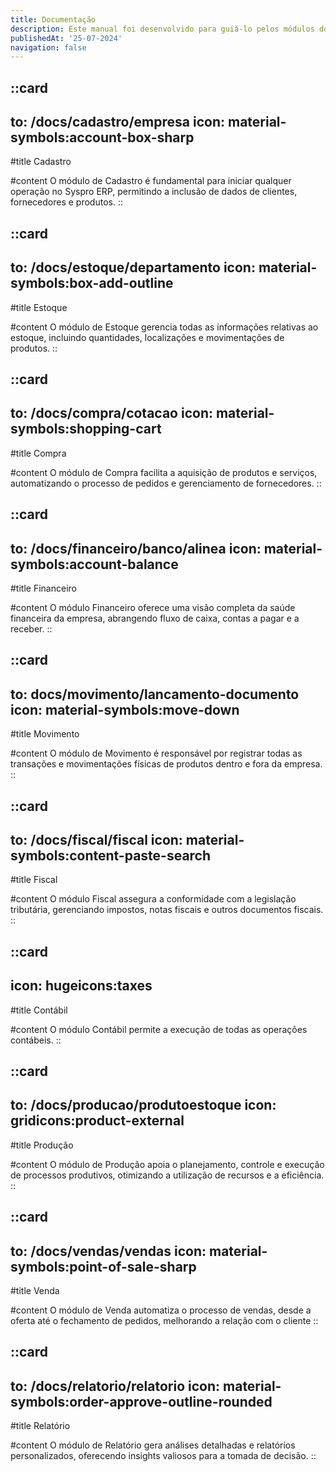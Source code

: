 ```yaml
---
title: Documentação
description: Este manual foi desenvolvido para guiá-lo pelos módulos do Syspro ERP para utilizar o sistema de forma eficiente e aproveitar ao máximo suas funcionalidades.
publishedAt: '25-07-2024'
navigation: false
---
```


::card
---
to: /docs/cadastro/empresa
icon: material-symbols:account-box-sharp
---
#title
Cadastro

#content
O módulo de Cadastro é fundamental para iniciar qualquer operação no Syspro ERP, permitindo a inclusão de dados de clientes, fornecedores e produtos.
::

::card
---
to: /docs/estoque/departamento
icon: material-symbols:box-add-outline
---
#title
Estoque

#content
O módulo de Estoque gerencia todas as informações relativas ao estoque, incluindo quantidades, localizações e movimentações de produtos.
::

::card
---
to: /docs/compra/cotacao
icon: material-symbols:shopping-cart
---
#title
Compra

#content
O módulo de Compra facilita a aquisição de produtos e serviços, automatizando o processo de pedidos e gerenciamento de fornecedores.
::

::card
---
to: /docs/financeiro/banco/alinea
icon: material-symbols:account-balance
---
#title
Financeiro

#content
O módulo Financeiro oferece uma visão completa da saúde financeira da empresa, abrangendo fluxo de caixa, contas a pagar e a receber.
::

::card
---
to: docs/movimento/lancamento-documento
icon: material-symbols:move-down
---
#title
Movimento

#content
O módulo de Movimento é responsável por registrar todas as transações e movimentações físicas de produtos dentro e fora da empresa.
::

::card
---
to: /docs/fiscal/fiscal
icon: material-symbols:content-paste-search
---
#title
Fiscal

#content
O módulo Fiscal assegura a conformidade com a legislação tributária, gerenciando impostos, notas fiscais e outros documentos fiscais.
::

::card
---
icon: hugeicons:taxes
---
#title
Contábil

#content
O módulo Contábil permite a execução de todas as operações contábeis.
::

::card
---
to: /docs/producao/produtoestoque
icon: gridicons:product-external
---
#title
Produção

#content
O módulo de Produção apoia o planejamento, controle e execução de processos produtivos, otimizando a utilização de recursos e a eficiência.
::

::card
---
to: /docs/vendas/vendas
icon: material-symbols:point-of-sale-sharp
---
#title
Venda

#content
O módulo de Venda automatiza o processo de vendas, desde a oferta até o fechamento de pedidos, melhorando a relação com o cliente
::

::card
---
to: /docs/relatorio/relatorio
icon: material-symbols:order-approve-outline-rounded
---
#title
Relatório

#content
O módulo de Relatório gera análises detalhadas e relatórios personalizados, oferecendo insights valiosos para a tomada de decisão.
::
